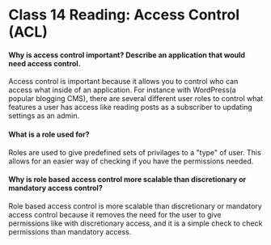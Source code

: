 # Class 14 Reading: Access Control (ACL)

#### Why is access control important? Describe an application that would need access control.

Access control is important because it allows you to control who can access what
inside of an application. For instance with WordPress(a popular blogging CMS),
there are several different user roles to control what features a user has access
like reading posts as a subscriber to updating settings as an admin.

#### What is a role used for?

Roles are used to give predefined sets of privilages to a "type" of user. This allows
for an easier way of checking if you have the permissions needed.

#### Why is role based access control more scalable than discretionary or mandatory access control?

Role based access control is more scalable than discretionary or mandatory access
control because it removes the need for the user to give permissions like with
discretionary access, and it is a simple check to check permissions than mandatory
access.
